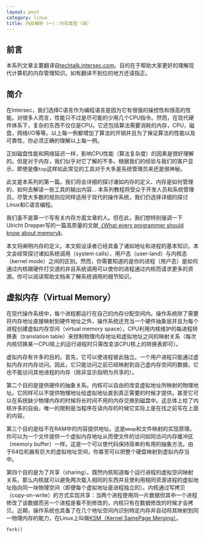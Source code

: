 ```yaml
---
layout: post
category: linux
title: 内存解析（一）：内存类型（译）
---
```


## 前言
本系列文章主要翻译自[techtalk.intersec.com](https://techtalk.intersec.com/2013/07/memory-part-1-memory-types/)。目的在于帮助大家更好的理解现代计算机的内存管理知识。如有翻译不到位的地方还请指正。

## 简介
在Intersec，我们选择C语言作为编程语言是因为它有很强的操控性和很高的性能。对很多人而言，性能只不过是尽可能的少用几个CPU指令。然而，在现代硬件体系下，复杂的东西不仅仅是CPU。它还包括算法需要消耗的内存，CPU，磁盘，网络I/O等等。以上每一例都增加了算法的开销并且为了保证算法的性能以及可靠性，你必须正确的理解以上每一例。

正如磁盘性能和网络延迟一样，影响CPU性能（算法复杂度）的因素是很好理解的。但是对于内存，我们似乎对它了解的不多。根据我们的经验与我们的客户显示，即使是像`top`这样如此常见的工具对于大多是系统管理员来还是很神秘。

此文是本系列的第一篇。我们将会详细的探讨诸如内存的定义、内存是如何管理的、如何去解读一些工具的输出内容... 本系列教程将受众于开发人员和系统管理员。尽管大多数的规则应同样适用于现代的操作系统，我们仍选择详细的探讨Linux和C语言编程。

我们虽不是第一个写有关内存方面文章的人。但在此，我们想特别强调一下Ulricht Drepper写的一篇高质量的文献[《What every programmer should know about memory》](http://www.akkadia.org/drepper/cpumemory.pdf)。

本文将阐明内存的定义。本文假设读者已经具备了诸如地址和进程的基本知识。本文会经常探讨诸如系统调用（system calls）、用户态（user-land）与内核态（kernel mode）之间的区别。然而，你需要知道的是你的进程（用户态）是如何通过内核跟硬件打交道的并且系统调用可以使你的进程通过内核而请求更多的资源。你可以阅读帮助文档来了解系统调用的细节知识。

## 虚拟内存（Virtual Memory）
在现代操作系统中，每个进程都运行在自己的内存分配空间内。操作系统除了需要将内存地址直接映射到硬件地址之外，操作系统还充当一个硬件抽象层并且为每个进程创建虚拟内存空间（virtual memory space）。CPU利用内核维护的每进程转换表（translation table）来控制物理内存地址和虚拟地址之间的映射关系（每次内核切换某一CPU核上的运行进程时只需改变该CPU核上的转换表即可）。

虚拟内存有许多的目的。首先，它可以使进程彼此独立。一个用户进程只能通过虚拟内存对内存访问。因此，它只能访问之前已经映射到自己虚内存空间的数据，它也不能访问其他进程的内存（除非显示指明为共享的）。

第二个目的是提供硬件的抽象关系。内核可以自由的改变虚拟地址所映射的物理地址。它同样可以不提供物理地址给虚拟地址直到真正需要的时候才提供。甚至它可以在系统缺少物理内存的时候将长时间不用的内存交换到磁盘中。这总体上给了内核许多的自由，唯一的限制是当程序在读内存的时候它实际上是在找之前写在上面的内容。

第三个目的是给不在RAM中的内容提供地址。这是`mmap`和文件映射的实现原理。你可以为一个文件提供一个虚拟内存地址从而使文件的访问如同访问内存缓冲区（memory buffer）一样。这是一个可以使代码保持简单的有用的抽象方法。由于64位机器有巨大的虚拟地址空间，你甚至可以把整个硬盘映射到虚拟内存当中。

第四个目的是为了共享（sharing）。既然内核知道每个运行进程的虚拟空间映射关系，那么内核就可以避免两次载入相同的东西并且使利用相同资源进程的虚拟地址指向同一块物理空间（即便每个虚拟地址是进程独立的）。内核通过写拷贝（copy-on-write）的方式实现共享：当两个进程使用同一片数据但其中一个进程修改了该数据而另一个进程是看不到修改的，内核只有在数据修改的时候才会拷贝。近期，操作系统也具备了在几个地址空间内识别特定内存并自动将其映射到同一物理内存的能力，在Linux上叫做[KSM（Kernel SamePage Merging）](http://en.wikipedia.org/wiki/Kernel_SamePage_Merging_(KSM))。

    fork()


